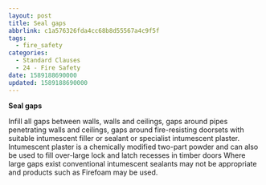 ```yaml
---
layout: post
title: Seal gaps
abbrlink: c1a576326fda4cc68b8d55567a4c9f5f
tags:
  - fire_safety
categories:
  - Standard Clauses
  - 24 - Fire Safety
date: 1589188690000
updated: 1589188690000
---
```


**Seal gaps**

Infill all gaps between walls, walls and ceilings, gaps around pipes penetrating walls and ceilings, gaps around fire-resisting doorsets with suitable intumescent filler or sealant or specialist intumescent plaster. Intumescent plaster is a chemically modified two-part powder and can also be used to fill over-large lock and latch recesses in timber doors Where large gaps exist conventional intumescent sealants may not be appropriate and products such as Firefoam may be used.
